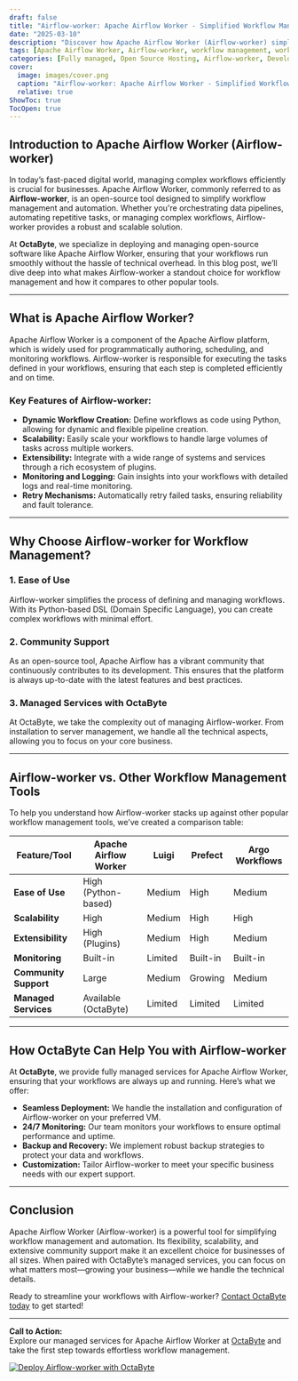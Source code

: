 ```yaml
---
draft: false
title: "Airflow-worker: Apache Airflow Worker - Simplified Workflow Management and Automation"
date: "2025-03-10"
description: "Discover how Apache Airflow Worker (Airflow-worker) simplifies workflow management and automation. Learn about its features, benefits, and how it compares to other workflow management tools. Perfect for businesses looking to streamline their processes with open-source solutions."
tags: [Apache Airflow Worker, Airflow-worker, workflow management, workflow automation, open-source workflow tools, Airflow vs competitors, managed Airflow services, OctaByte, octabyteio]
categories: [Fully managed, Open Source Hosting, Airflow-worker, Development, Dev Ops]
cover:
  image: images/cover.png
  caption: "Airflow-worker: Apache Airflow Worker - Simplified Workflow Management and Automation"
  relative: true
ShowToc: true
TocOpen: true
---
```



## Introduction to Apache Airflow Worker (Airflow-worker)

In today’s fast-paced digital world, managing complex workflows efficiently is crucial for businesses. Apache Airflow Worker, commonly referred to as **Airflow-worker**, is an open-source tool designed to simplify workflow management and automation. Whether you're orchestrating data pipelines, automating repetitive tasks, or managing complex workflows, Airflow-worker provides a robust and scalable solution.

At **OctaByte**, we specialize in deploying and managing open-source software like Apache Airflow Worker, ensuring that your workflows run smoothly without the hassle of technical overhead. In this blog post, we’ll dive deep into what makes Airflow-worker a standout choice for workflow management and how it compares to other popular tools.

---

## What is Apache Airflow Worker?

Apache Airflow Worker is a component of the Apache Airflow platform, which is widely used for programmatically authoring, scheduling, and monitoring workflows. Airflow-worker is responsible for executing the tasks defined in your workflows, ensuring that each step is completed efficiently and on time.

### Key Features of Airflow-worker:

- **Dynamic Workflow Creation:** Define workflows as code using Python, allowing for dynamic and flexible pipeline creation.
- **Scalability:** Easily scale your workflows to handle large volumes of tasks across multiple workers.
- **Extensibility:** Integrate with a wide range of systems and services through a rich ecosystem of plugins.
- **Monitoring and Logging:** Gain insights into your workflows with detailed logs and real-time monitoring.
- **Retry Mechanisms:** Automatically retry failed tasks, ensuring reliability and fault tolerance.

---

## Why Choose Airflow-worker for Workflow Management?

### 1. **Ease of Use**
Airflow-worker simplifies the process of defining and managing workflows. With its Python-based DSL (Domain Specific Language), you can create complex workflows with minimal effort.

### 2. **Community Support**
As an open-source tool, Apache Airflow has a vibrant community that continuously contributes to its development. This ensures that the platform is always up-to-date with the latest features and best practices.

### 3. **Managed Services with OctaByte**
At OctaByte, we take the complexity out of managing Airflow-worker. From installation to server management, we handle all the technical aspects, allowing you to focus on your core business.

---

## Airflow-worker vs. Other Workflow Management Tools

To help you understand how Airflow-worker stacks up against other popular workflow management tools, we’ve created a comparison table:

| Feature/Tool          | Apache Airflow Worker | Luigi          | Prefect        | Argo Workflows |
|------------------------|-----------------------|----------------|----------------|----------------|
| **Ease of Use**        | High (Python-based)   | Medium         | High           | Medium         |
| **Scalability**        | High                 | Medium         | High           | High           |
| **Extensibility**      | High (Plugins)       | Medium         | High           | Medium         |
| **Monitoring**         | Built-in             | Limited        | Built-in       | Built-in       |
| **Community Support**  | Large                | Medium         | Growing        | Medium         |
| **Managed Services**   | Available (OctaByte) | Limited        | Limited        | Limited        |

---

## How OctaByte Can Help You with Airflow-worker

At **OctaByte**, we provide fully managed services for Apache Airflow Worker, ensuring that your workflows are always up and running. Here’s what we offer:

- **Seamless Deployment:** We handle the installation and configuration of Airflow-worker on your preferred VM.
- **24/7 Monitoring:** Our team monitors your workflows to ensure optimal performance and uptime.
- **Backup and Recovery:** We implement robust backup strategies to protect your data and workflows.
- **Customization:** Tailor Airflow-worker to meet your specific business needs with our expert support.

---

## Conclusion

Apache Airflow Worker (Airflow-worker) is a powerful tool for simplifying workflow management and automation. Its flexibility, scalability, and extensive community support make it an excellent choice for businesses of all sizes. When paired with OctaByte’s managed services, you can focus on what matters most—growing your business—while we handle the technical details.

Ready to streamline your workflows with Airflow-worker? [Contact OctaByte today](https://octabyte.io) to get started!

---

**Call to Action:**  
Explore our managed services for Apache Airflow Worker at [OctaByte](https://octabyte.io) and take the first step towards effortless workflow management.

[![Deploy Airflow-worker with OctaByte](/images/deploy-on-octabyte.png)](https://octabyte.io/fully-managed-open-source-services/development/dev-ops/airflow-worker)